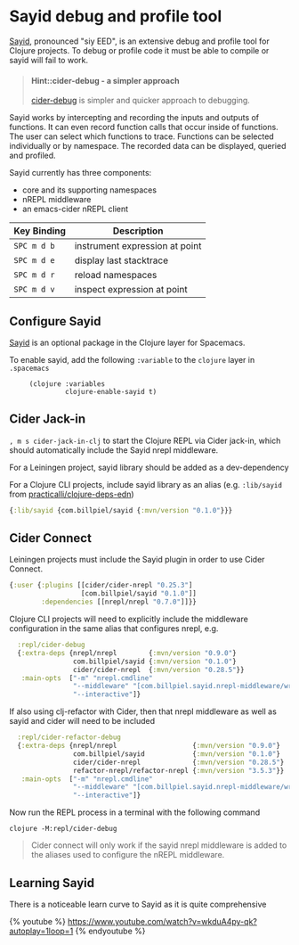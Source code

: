 # Sayid debug and profile tool

[Sayid](http://bpiel.github.io/sayid/), pronounced "siy EED", is an extensive debug and profile tool for Clojure projects. To debug or profile code it must be able to compile or sayid will fail to work.

> #### Hint::cider-debug - a simpler approach
> [cider-debug](cider-debug.md) is simpler and quicker approach to debugging.

Sayid works by intercepting and recording the inputs and outputs of functions. It can even record function calls that occur inside of functions. The user can select which functions to trace. Functions can be selected individually or by namespace. The recorded data can be displayed, queried and profiled.

Sayid currently has three components:
- core and its supporting namespaces
- nREPL middleware
- an emacs-cider nREPL client

| Key Binding | Description                    |
|-------------|--------------------------------|
| `SPC m d b` | instrument expression at point |
| `SPC m d e` | display last stacktrace        |
| `SPC m d r` | reload namespaces              |
| `SPC m d v` | inspect expression at point    |


## Configure Sayid

[Sayid](http://bpiel.github.io/sayid/) is an optional package in the Clojure layer for Spacemacs.

To enable sayid, add the following `:variable` to the `clojure` layer in `.spacemacs`

```elisp
     (clojure :variables
              clojure-enable-sayid t)
```


## Cider Jack-in

`, m s cider-jack-in-clj` to start the Clojure REPL via Cider jack-in, which should automatically include the Sayid nrepl middleware.

For a Leiningen project, sayid library should be added as a dev-dependency

For a Clojure CLI projects, include sayid library as an alias (e.g. `:lib/sayid` from [practicalli/clojure-deps-edn](https://github.com/practicalli/clojure-deps-edn))

```clojure
{:lib/sayid {com.billpiel/sayid {:mvn/version "0.1.0"}}}
```


## Cider Connect

Leiningen projects must include the Sayid plugin in order to use Cider Connect.

```clojure
{:user {:plugins [[cider/cider-nrepl "0.25.3"]
                  [com.billpiel/sayid "0.1.0"]]
        :dependencies [[nrepl/nrepl "0.7.0"]]}}
```

Clojure CLI projects will need to explicitly include the middleware configuration in the same alias that configures nrepl, e.g.

```clojure
  :repl/cider-debug
  {:extra-deps {nrepl/nrepl        {:mvn/version "0.9.0"}
                com.billpiel/sayid {:mvn/version "0.1.0"}
                cider/cider-nrepl  {:mvn/version "0.28.5"}}
   :main-opts  ["-m" "nrepl.cmdline"
                "--middleware" "[com.billpiel.sayid.nrepl-middleware/wrap-sayid,cider.nrepl/cider-middleware]"
                "--interactive"]}
```

If also using clj-refactor with Cider, then that nrepl middleware as well as sayid and cider will need to be included

```clojure
  :repl/cider-refactor-debug
  {:extra-deps {nrepl/nrepl                   {:mvn/version "0.9.0"}
                com.billpiel/sayid            {:mvn/version "0.1.0"}
                cider/cider-nrepl             {:mvn/version "0.28.5"}
                refactor-nrepl/refactor-nrepl {:mvn/version "3.5.3"}}
   :main-opts  ["-m" "nrepl.cmdline"
                "--middleware" "[com.billpiel.sayid.nrepl-middleware/wrap-sayid,refactor-nrepl.middleware/wrap-refactor,cider.nrepl/cider-middleware]"
                "--interactive"]}
```

Now run the REPL process in a terminal with the following command

```
clojure -M:repl/cider-debug
```

> Cider connect will only work if the sayid nrepl middleware is added to the aliases used to configure the nREPL middleware.


## Learning Sayid

There is a noticeable learn curve to Sayid as it is quite comprehensive

{% youtube %}
https://www.youtube.com/watch?v=wkduA4py-qk?autoplay=1loop=1
{% endyoutube %}
